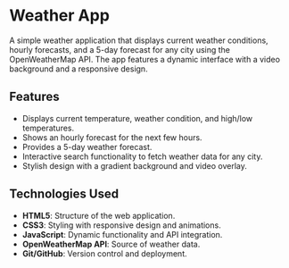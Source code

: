 # Weather App

A simple weather application that displays current weather conditions, hourly forecasts, and a 5-day forecast for any city using the OpenWeatherMap API. The app features a dynamic interface with a video background and a responsive design.

## Features
- Displays current temperature, weather condition, and high/low temperatures.
- Shows an hourly forecast for the next few hours.
- Provides a 5-day weather forecast.
- Interactive search functionality to fetch weather data for any city.
- Stylish design with a gradient background and video overlay.

## Technologies Used
- **HTML5**: Structure of the web application.
- **CSS3**: Styling with responsive design and animations.
- **JavaScript**: Dynamic functionality and API integration.
- **OpenWeatherMap API**: Source of weather data.
- **Git/GitHub**: Version control and deployment.
